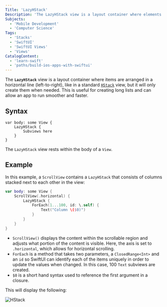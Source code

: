 ```yaml
---
Title: 'LazyHStack'
Description: 'The LazyHStack view is a layout container where elements are created as needed and are arranged in a horizontal line (left-to-right).'
Subjects:
  - 'Mobile Development'
  - 'Computer Science'
Tags:
  - 'Stacks'
  - 'SwiftUI'
  - 'SwiftUI Views'
  - 'Views'
CatalogContent:
  - 'learn-swift'
  - 'paths/build-ios-apps-with-swiftui'
---
```


The **`LazyHStack`** view is a layout container where items are arranged in a horizontal line (left-to-right), like in a standard [`HStack`](https://www.codecademy.com/resources/docs/swiftui/views/hstack) view, but it will only create them when needed. This is useful for creating long lists and can allow an app to run smoother and faster.

## Syntax

```pseudo
var body: some View {
    LazyHStack {
        Subviews here
    }
}
```

The `LazyHStack` view rests within the body of a `View`.

## Example

In this example, a `ScrollView` contains a `LazyHStack` that consists of columns stacked next to each other in the view:

```swift
var body: some View {
    ScrollView(.horizontal) {
        LazyHStack {
            ForEach(1...100, id: \.self) {
                Text("Column \($0)")
            }
        }
    }
}
```

- `ScrollView()` displays the content within the scrollable region and adjusts what portion of the content is visible. Here, the axis is set to `.horizontal`, which allows for horizontal scrolling.
- `ForEach` is a method that takes two parameters, a `ClosedRange<Int>` and an `id` so SwiftUI can identify each of the items uniquely in order to update the values when changed. In this case, 100 `Text` subviews are created.
- `$0` is a short hand syntax used to reference the first argument in a closure.

This will display the following:

![HStack](https://raw.githubusercontent.com/Codecademy/docs/main/media/lazyHStack-gif.gif)
